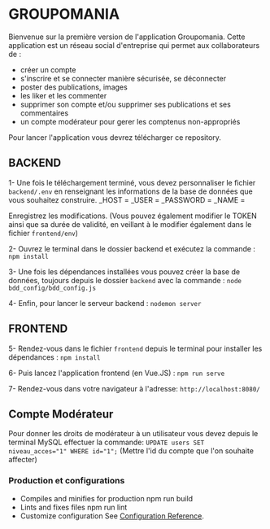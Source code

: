 # GROUPOMANIA #

Bienvenue sur la première version de l'application Groupomania.
Cette application est un réseau social d'entreprise qui permet aux collaborateurs de : 
- créer un compte
- s'inscrire et se connecter manière sécurisée, se déconnecter
- poster des publications, images
- les liker et les commenter
- supprimer son compte et/ou supprimer ses publications et ses commentaires
- un compte modérateur pour gerer les comptenus non-appropriés



Pour lancer l'application vous devrez télécharger ce repository.

## BACKEND ##

1- Une fois le téléchargement terminé, vous devez personnaliser le fichier `backend/.env` en renseignant les informations de la base de données que vous souhaitez construire. 
_HOST =
_USER =
_PASSWORD =
_NAME =

Enregistrez les modifications.
(Vous pouvez également modifier le TOKEN ainsi que sa durée de validité, en veillant à le modifier également dans le fichier `frontend/env`)



2- Ouvrez le terminal dans le dossier backend et exécutez la commande : 
`npm install`

3- Une fois les dépendances installées vous pouvez créer la base de données, toujours depuis le dossier `backend` avec la commande : 
`node bdd_config/bdd_config.js`

4- Enfin, pour lancer le serveur backend : 
`nodemon server`


## FRONTEND ##

5- Rendez-vous dans le fichier `frontend` depuis le terminal pour installer les dépendances : 
`npm install`

6- Puis lancez l'application frontend (en Vue.JS) :
`npm run serve`

7- Rendez-vous dans votre navigateur à l'adresse: `http://localhost:8080/`



## Compte Modérateur ##
Pour donner les droits de modérateur à un utilisateur vous devez depuis le terminal MySQL effectuer la commande: 
`UPDATE users SET niveau_acces="1" WHERE id="1";` (Mettre l'id du compte que l'on souhaite affecter)




### Production et configurations ###
- Compiles and minifies for production
npm run build
- Lints and fixes files
npm run lint
- Customize configuration
See [Configuration Reference](https://cli.vuejs.org/config/).
